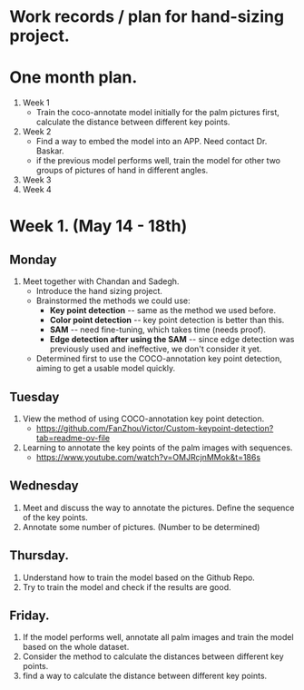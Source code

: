 # Work records / plan for hand-sizing project.

# One month plan. 
1. Week 1
   - Train the coco-annotate model initially for the palm pictures first, calculate the distance between different key points.
3. Week 2
   - Find a way to embed the model into an APP. Need contact Dr. Baskar.
   - if the previous model performs well, train the model for other two groups of pictures of hand in different angles. 
5. Week 3
7. Week 4


# Week 1. (May 14 - 18th)

## Monday 
1. Meet together with Chandan and Sadegh.
   - Introduce the hand sizing project.
   - Brainstormed the methods we could use:
     - **Key point detection** -- same as the method we used before.
     - **Color point detection** -- key point detection is better than this.
     - **SAM** -- need fine-tuning, which takes time (needs proof).
     - **Edge detection after using the SAM** -- since edge detection was previously used and ineffective, we don't consider it yet.
   - Determined first to use the COCO-annotation key point detection, aiming to get a usable model quickly. 

## Tuesday 
1. View the method of using COCO-annotation key point detection.
   - https://github.com/FanZhouVictor/Custom-keypoint-detection?tab=readme-ov-file
3. Learning to annotate the key points of the palm images with sequences.
   - https://www.youtube.com/watch?v=OMJRcjnMMok&t=186s
## Wednesday 
1. Meet and discuss the way to annotate the pictures. Define the sequence of the key points. 
2. Annotate some number of pictures. (Number to be determined)


## Thursday. 
1. Understand how to train the model based on the Github Repo.
2. Try to train the model and check if the results are good.

## Friday. 
1. If the model performs well, annotate all palm images and train the model based on the whole dataset. 
2. Consider the method to calculate the distances between different key points.
3. find a way to calculate the distance between different key points. 
